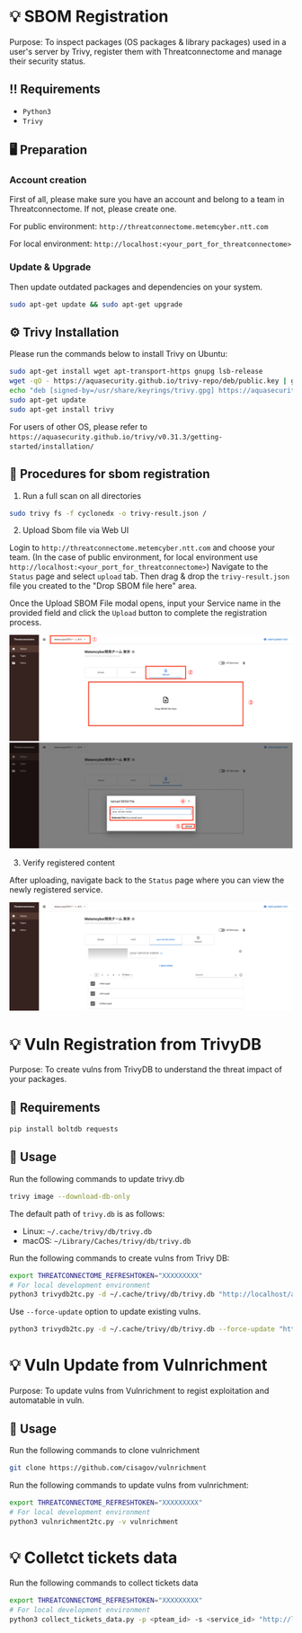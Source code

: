 # :bulb: SBOM Registration

Purpose: To inspect packages (OS packages & library packages) used in a user's server by Trivy, register them with Threatconnectome and manage their security status.

## :bangbang: Requirements

- `Python3`
- `Trivy`

## :desktop_computer: Preparation

### Account creation

First of all, please make sure you have an account and belong to a team in Threatconnectome. If not, please create one.

For public environment: `http://threatconnectome.metemcyber.ntt.com`

For local environment: `http://localhost:<your_port_for_threatconnectome>`

### Update & Upgrade

Then update outdated packages and dependencies on your system.

```bash
sudo apt-get update && sudo apt-get upgrade
```

## :gear: Trivy Installation

Please run the commands below to install Trivy on Ubuntu:

```bash
sudo apt-get install wget apt-transport-https gnupg lsb-release
wget -qO - https://aquasecurity.github.io/trivy-repo/deb/public.key | gpg --dearmor | sudo tee /usr/share/keyrings/trivy.gpg > /dev/null
echo "deb [signed-by=/usr/share/keyrings/trivy.gpg] https://aquasecurity.github.io/trivy-repo/deb $(lsb_release -sc) main" | sudo tee -a /etc/apt/sources.list.d/trivy.list
sudo apt-get update
sudo apt-get install trivy
```

For users of other OS, please refer to `https://aquasecurity.github.io/trivy/v0.31.3/getting-started/installation/`

## :triangular_flag_on_post: Procedures for sbom registration

1. Run a full scan on all directories

```bash
sudo trivy fs -f cyclonedx -o trivy-result.json /
```

2. Upload Sbom file via Web UI

Login to `http://threatconnectome.metemcyber.ntt.com` and choose your team.
(In the case of public environment, for local environment use `http://localhost:<your_port_for_threatconnectome>`)
Navigate to the `Status` page and select `upload` tab. Then drag & drop the `trivy-result.json` file you created to the "Drop SBOM file here" area.

Once the Upload SBOM File modal opens, input your Service name in the provided field and click the `Upload` button to complete the registration process.

![Upload Sbom file](images/upload_sbom_file.png)
![Input service name](images/enter_service_name.png)

3. Verify registered content

After uploading, navigate back to the `Status` page where you can view the newly registered service.

![Verify registered content](images/verify_registed_content.png)

# :bulb: Vuln Registration from TrivyDB

Purpose: To create vulns from TrivyDB to understand the threat impact of your packages.

## :pushpin: Requirements

```bash
pip install boltdb requests
```

## :triangular_flag_on_post: Usage

Run the following commands to update trivy.db

```bash
trivy image --download-db-only

```

The default path of `trivy.db` is as follows:

- Linux: `~/.cache/trivy/db/trivy.db`
- macOS: `~/Library/Caches/trivy/db/trivy.db`

Run the following commands to create vulns from Trivy DB:

```bash
export THREATCONNECTOME_REFRESHTOKEN="XXXXXXXXX"
# For local development environment
python3 trivydb2tc.py -d ~/.cache/trivy/db/trivy.db "http://localhost/api"

```

Use `--force-update` option to update existing vulns.

```bash
python3 trivydb2tc.py -d ~/.cache/trivy/db/trivy.db --force-update "http://localhost/api"

```

# :bulb: Vuln Update from Vulnrichment

Purpose: To update vulns from Vulnrichment to regist exploitation and automatable in vuln.

## :triangular_flag_on_post: Usage

Run the following commands to clone vulnrichment

```bash
git clone https://github.com/cisagov/vulnrichment

```

Run the following commands to update vulns from vulnrichment:

```bash
export THREATCONNECTOME_REFRESHTOKEN="XXXXXXXXX"
# For local development environment
python3 vulnrichment2tc.py -v vulnrichment

```

# :bulb: Colletct tickets data

Run the following commands to collect tickets data

```bash
export THREATCONNECTOME_REFRESHTOKEN="XXXXXXXXX"
# For local development environment
python3 collect_tickets_data.py -p <pteam_id> -s <service_id> "http://localhost/api"

```
